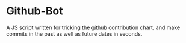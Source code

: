 # Github-Bot
A JS script written for tricking the github contribution chart, and make commits in the past as well as future dates in seconds.

